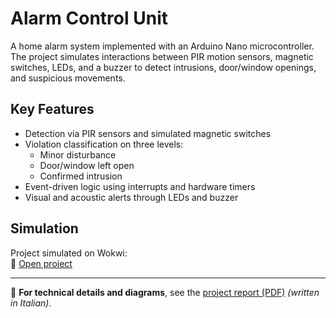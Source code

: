 # Alarm Control Unit

A home alarm system implemented with an Arduino Nano microcontroller. The project simulates interactions between PIR motion sensors, magnetic switches, LEDs, and a buzzer to detect intrusions, door/window openings, and suspicious movements.

## Key Features

- Detection via PIR sensors and simulated magnetic switches
- Violation classification on three levels:
  - Minor disturbance
  - Door/window left open
  - Confirmed intrusion
- Event-driven logic using interrupts and hardware timers
- Visual and acoustic alerts through LEDs and buzzer

## Simulation

Project simulated on Wokwi:  
🔗 [Open project](https://wokwi.com/projects/368249522804096001)

---

📄 **For technical details and diagrams**, see the [project report (PDF)](./CardelliniMatteo%20-%20Centralina%20allarme%20(20230628).pdf) *(written in Italian)*.